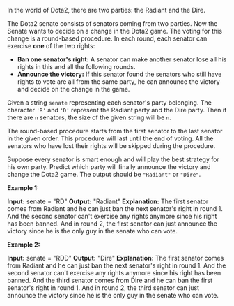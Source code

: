In the world of Dota2, there are two parties: the Radiant and the Dire.

The Dota2 senate consists of senators coming from two parties. Now the Senate wants to decide on a change in the Dota2 game. The voting for this change is a round-based procedure. In each round, each senator can exercise  **one**  of the two rights:

-   **Ban one senator's right:**  A senator can make another senator lose all his rights in this and all the following rounds.
-   **Announce the victory:**  If this senator found the senators who still have rights to vote are all from the same party, he can announce the victory and decide on the change in the game.

Given a string  `senate`  representing each senator's party belonging. The character  `'R'`  and  `'D'`  represent the Radiant party and the Dire party. Then if there are  `n`  senators, the size of the given string will be  `n`.

The round-based procedure starts from the first senator to the last senator in the given order. This procedure will last until the end of voting. All the senators who have lost their rights will be skipped during the procedure.

Suppose every senator is smart enough and will play the best strategy for his own party. Predict which party will finally announce the victory and change the Dota2 game. The output should be  `"Radiant"`  or  `"Dire"`.

**Example 1:**

**Input:** senate = "RD"
**Output:** "Radiant"
**Explanation:** 
The first senator comes from Radiant and he can just ban the next senator's right in round 1. 
And the second senator can't exercise any rights anymore since his right has been banned. 
And in round 2, the first senator can just announce the victory since he is the only guy in the senate who can vote.

**Example 2:**

**Input:** senate = "RDD"
**Output:** "Dire"
**Explanation:** 
The first senator comes from Radiant and he can just ban the next senator's right in round 1. 
And the second senator can't exercise any rights anymore since his right has been banned. 
And the third senator comes from Dire and he can ban the first senator's right in round 1. 
And in round 2, the third senator can just announce the victory since he is the only guy in the senate who can vote.
